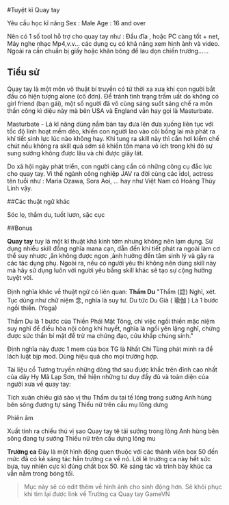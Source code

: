 #Tuyệt kĩ Quay tay

Yêu cầu học kĩ năng
Sex : Male Age : 16 and over

Nên có 1 số tool hỗ trợ cho quay tay như : Đầu đĩa , hoặc PC càng tốt + net, Máy nghe nhạc Mp4,v.v... các dụng cụ có khả năng xem hình ảnh và video. Ngoài ra cần chuẩn bị giấy hoặc khăn bông để lau dọn chiến trường......

## Tiểu sử

Quay tay là một môn võ thuật bí truyền có từ thời xa xưa khi con người bắt đầu có hiện tượng alone (cô đơn). Để tránh tình trạng trầm uất do không có girl friend (bạn gái), một số người đã vô cùng sáng suốt sáng chế ra môn thần công kì diệu này mà bên USA và England vẫn hay gọi là Masturbate.

Masturbate - Là kĩ năng dùng nắm bàn tay đưa lên đưa xuống liên tục với tốc độ linh hoạt mềm dẻo, khiến con người lao vào cõi bồng lai mà phát ra khí tiết sinh lực lúc nào không hay. Khi tung ra skill này thì cần hơi kiềm chế chút nếu không ra skill quá sớm sẽ khiến tốn mana vô ích trong khi đó sự sung sướng không được lâu và chỉ được giây lát.

Do xã hội ngày phát triển, con người càng cần có những công cụ đắc lực cho quay tay. Vì thế ngành công nghiệp JAV ra đời cùng các idol, actress tên tuổi như : Maria Ozawa, Sora Aoi, ... hay như Việt Nam có Hoàng Thùy Linh vậy.

##Các thuật ngữ khác

Sóc lọ, thẩm du, tuốt lươn, sặc cục

##Bonus

**Quay tay** tuy là một kĩ thuật khá kinh tởm nhưng không nên lạm dụng. Sử dụng nhiều skill đồng nghĩa mana cạn, dẫn đến khí tiết phát ra ngoài làm cơ thể suy nhược ,ăn không được ngon ,ảnh hưởng đến tâm sinh lý và gây ra các tác dụng phụ. Ngoài ra, nếu có người yêu thì không nên dùng skill này mà hãy sử dụng luôn với người yêu bằng skill khác sẽ tạo sự cộng hưởng tuyệt vời.

Định nghĩa khác về thuật ngữ có liên quan: 
**Thẩm Du**
"Thẩm (諗) Nghĩ, xét. Tục dùng như chữ niệm 念, nghĩa là suy tư. Du tức Du Già ( 瑜伽 ) Là 1 bước ngồi thiền. (Yoga)

Thẩm Du là 1 bước của Thiền Phái Mật Tông, chỉ việc ngồi thiền mặc niệm suy nghĩ để điều hòa nội công khí huyết, nghĩa là ngồi yên lặng nghĩ, chứng được sức thần bí mật để trừ ma chứng đạo, cứu khắp chúng sinh."

Định nghĩa này được 1 mem của box TG là Nhất Chi Tùng phát minh ra để lách luật bịp mod. Dùng hiệu quả cho mọi trường hợp.

Tài liệu cổ
Tương truyền những dòng thơ sau được khắc trên đỉnh cao nhất của dãy Hy Mã Lạp Sơn, thể hiện những tư duy đầy đủ và toàn diện của người xưa về quay tay:

Tích xuân chiêu giá sáo vị thu
Thẩm du tai tế lóng trong sường
Anh hùng bên sông đương tự sáng
Thiếu nữ trên cầu mụ lông dưng

Phiên âm

Xuất tinh ra chiếu thú vị sao
Quay tay tê tái sướng trong lòng
Anh hùng bên sông đang tự sướng
Thiếu nữ trên cầu dựng lông mu

**Trường ca**
Đây là một hình động quen thuộc với các thành viên box 50 đến mức đã có kẻ sáng tác hẳn trường ca về nó. Lời lẽ trường ca này hết sức bựa, tuy nhiên cực kì đúng chất box 50. Kẻ sáng tác và trình bày khúc ca vẫn nằm trong bóng tối.

> Mục này sẽ có edit thêm về hình ảnh cho sinh động hơn.
Sẽ khôi phục khi tìm lại được link về Trường ca Quay tay GameVN